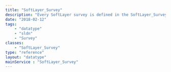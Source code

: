 ```yaml
---
title: "SoftLayer_Survey"
description: "Every SoftLayer survey is defined in the SoftLayer_Survey service. Softlayer survey's have questions and answers from SoftLayer users. "
date: "2018-02-12"
tags:
    - "datatype"
    - "sldn"
    - "Survey"
classes:
    - "SoftLayer_Survey"
type: "reference"
layout: "datatype"
mainService : "SoftLayer_Survey"
---
```

